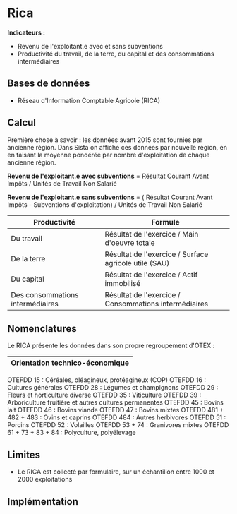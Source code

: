 # Rica

**Indicateurs :**
- Revenu de l'exploitant.e avec et sans subventions
- Productivité du travail, de la terre, du capital et des consommations intermédiaires

## Bases de données
- Réseau d'Information Comptable Agricole (RICA)

## Calcul
Première chose à savoir : les données avant 2015 sont fournies par ancienne région. Dans Sista on affiche ces données par nouvelle région, en en faisant la moyenne pondérée par nombre d'exploitation de chaque ancienne région.

**Revenu de l'exploitant.e avec subventions** = Résultat Courant Avant Impôts / Unités de Travail Non Salarié

**Revenu de l'exploitant.e sans subventions** = ( Résultat Courant Avant Impôts - Subventions d'exploitation) / Unités de Travail Non Salarié

|Productivité|Formule|
|----|----|
| Du travail | Résultat de l'exercice / Main d'oeuvre totale |
| De la terre | Résultat de l'exercice / Surface agricole utile (SAU) |
| Du capital | Résultat de l'exercice / Actif immobilisé |
| Des consommations intermédiaires | Résultat de l'exercice / Consommations intermédiaires |

## Nomenclatures
Le RICA présente les données dans son propre regroupement d'OTEX :

|Orientation technico-économique|
|--|
OTEFDD 15 : Céréales, oléagineux, protéagineux (COP)
OTEFDD 16 : Cultures générales
OTEFDD 28  : Légumes et champignons
OTEFDD 29 : Fleurs et horticulture diverse
OTEFDD 35 : Viticulture
OTEFDD 39 : Arboriculture fruitière et autres cultures permanentes
OTEFDD 45 : Bovins lait
OTEFDD 46 : Bovins viande
OTEFDD 47 : Bovins mixtes
OTEFDD 481 + 482 + 483  : Ovins et caprins
OTEFDD 484 : Autres herbivores
OTEFDD 51 : Porcins
OTEFDD 52 : Volailles
OTEFDD 53 + 74 : Granivores mixtes
OTEFDD 61 + 73 + 83 + 84 : Polyculture, polyélevage


## Limites
- Le RICA est collecté par formulaire, sur un échantillon entre 1000 et 2000 exploitations


## Implémentation
